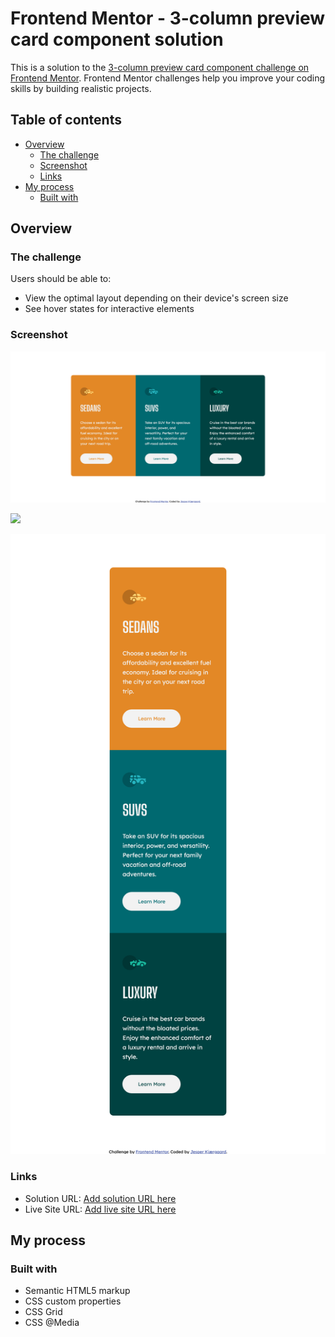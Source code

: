 # Frontend Mentor - 3-column preview card component solution

This is a solution to the [3-column preview card component challenge on Frontend Mentor](https://www.frontendmentor.io/challenges/3column-preview-card-component-pH92eAR2-). Frontend Mentor challenges help you improve your coding skills by building realistic projects. 

## Table of contents

- [Overview](#overview)
  - [The challenge](#the-challenge)
  - [Screenshot](#screenshot)
  - [Links](#links)
- [My process](#my-process)
  - [Built with](#built-with)

## Overview

### The challenge

Users should be able to:

- View the optimal layout depending on their device's screen size
- See hover states for interactive elements

### Screenshot

![](./DesktopComplete.png)

![](./DesktopHoverComplete.png)

![](./MobileComplete.png)

### Links

- Solution URL: [Add solution URL here](https://github.com/LivingGhoull/3-column-preview.github.io)
- Live Site URL: [Add live site URL here](https://livingghoull.github.io/3-column-preview.github.io/)

## My process

### Built with

- Semantic HTML5 markup
- CSS custom properties
- CSS Grid
- CSS @Media